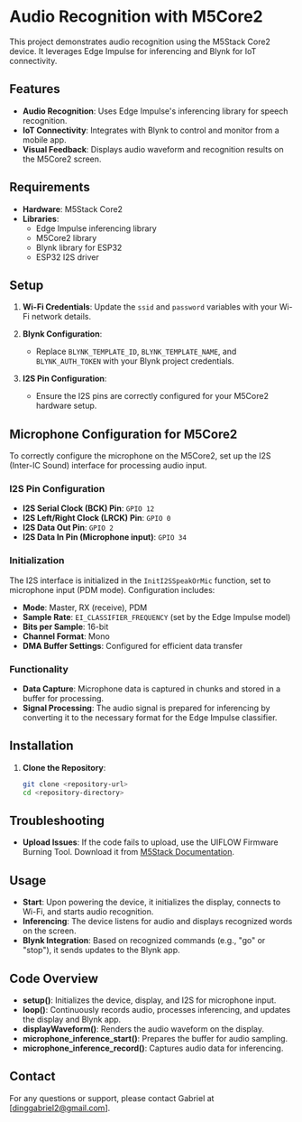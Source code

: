 # Audio Recognition with M5Core2

This project demonstrates audio recognition using the M5Stack Core2 device. It leverages Edge Impulse for inferencing and Blynk for IoT connectivity.

## Features

- **Audio Recognition**: Uses Edge Impulse's inferencing library for speech recognition.
- **IoT Connectivity**: Integrates with Blynk to control and monitor from a mobile app.
- **Visual Feedback**: Displays audio waveform and recognition results on the M5Core2 screen.

## Requirements

- **Hardware**: M5Stack Core2
- **Libraries**:
  - Edge Impulse inferencing library
  - M5Core2 library
  - Blynk library for ESP32
  - ESP32 I2S driver

## Setup

1. **Wi-Fi Credentials**: Update the `ssid` and `password` variables with your Wi-Fi network details.

2. **Blynk Configuration**:
   - Replace `BLYNK_TEMPLATE_ID`, `BLYNK_TEMPLATE_NAME`, and `BLYNK_AUTH_TOKEN` with your Blynk project credentials.

3. **I2S Pin Configuration**:
   - Ensure the I2S pins are correctly configured for your M5Core2 hardware setup.

## Microphone Configuration for M5Core2

To correctly configure the microphone on the M5Core2, set up the I2S (Inter-IC Sound) interface for processing audio input.

### I2S Pin Configuration

- **I2S Serial Clock (BCK) Pin**: `GPIO 12`
- **I2S Left/Right Clock (LRCK) Pin**: `GPIO 0`
- **I2S Data Out Pin**: `GPIO 2`
- **I2S Data In Pin (Microphone input)**: `GPIO 34`

### Initialization

The I2S interface is initialized in the `InitI2SSpeakOrMic` function, set to microphone input (PDM mode). Configuration includes:

- **Mode**: Master, RX (receive), PDM
- **Sample Rate**: `EI_CLASSIFIER_FREQUENCY` (set by the Edge Impulse model)
- **Bits per Sample**: 16-bit
- **Channel Format**: Mono
- **DMA Buffer Settings**: Configured for efficient data transfer

### Functionality

- **Data Capture**: Microphone data is captured in chunks and stored in a buffer for processing.
- **Signal Processing**: The audio signal is prepared for inferencing by converting it to the necessary format for the Edge Impulse classifier.

## Installation

1. **Clone the Repository**:
   ```bash
   git clone <repository-url>
   cd <repository-directory>

## Troubleshooting

- **Upload Issues**: If the code fails to upload, use the UIFLOW Firmware Burning Tool. Download it from [M5Stack Documentation](https://docs.m5stack.com/en/download).

## Usage

- **Start**: Upon powering the device, it initializes the display, connects to Wi-Fi, and starts audio recognition.
- **Inferencing**: The device listens for audio and displays recognized words on the screen.
- **Blynk Integration**: Based on recognized commands (e.g., "go" or "stop"), it sends updates to the Blynk app.

## Code Overview

- **setup()**: Initializes the device, display, and I2S for microphone input.
- **loop()**: Continuously records audio, processes inferencing, and updates the display and Blynk app.
- **displayWaveform()**: Renders the audio waveform on the display.
- **microphone_inference_start()**: Prepares the buffer for audio sampling.
- **microphone_inference_record()**: Captures audio data for inferencing.

## Contact

For any questions or support, please contact Gabriel at [dinggabriel2@gmail.com].
